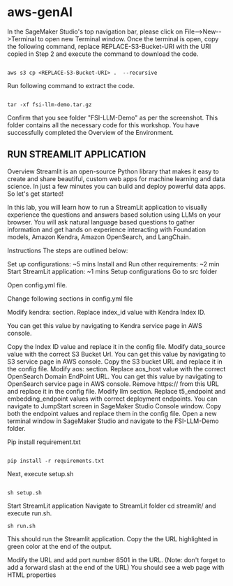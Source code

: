 # aws-genAI

In the SageMaker Studio's top navigation bar, please click on File-->New-->Terminal to open new Terminal window.
Once the terminal is open, copy the following command, replace REPLACE-S3-Bucket-URI with the URI copied in Step 2 and execute the command to download the code.
```

aws s3 cp <REPLACE-S3-Bucket-URI> .  --recursive
```
Run following command to extract the code.
```

tar -xf fsi-llm-demo.tar.gz
```
Confirm that you see folder "FSI-LLM-Demo" as per the screenshot. This folder contains all the necessary code for this workshop.
You have successfully completed the Overview of the Environment.


## RUN STREAMLIT APPLICATION

Overview
Streamlit is an open-source Python library that makes it easy to create and share beautiful, custom web apps for machine learning and data science. In just a few minutes you can build and deploy powerful data apps. So let's get started!

In this lab, you will learn how to run a StreamLit application to visually experience the questions and answers based solution using LLMs on your browser. You will ask natural language based questions to gather information and get hands on experience interacting with Foundation models, Amazon Kendra, Amazon OpenSearch, and LangChain.

Instructions
The steps are outlined below:

Set up configurations: ~5 mins
Install and Run other requirements: ~2 min
Start StreamLit application: ~1 mins
Setup configurations
Go to src folder

Open config.yml file.

Change following sections in config.yml file

Modify kendra: section. Replace index_id value with Kendra Index ID.

You can get this value by navigating to Kendra service page in AWS console.

Copy the Index ID value and replace it in the config file.
Modify data_source value with the correct S3 Bucket Url.
You can get this value by navigating to S3 service page in AWS console.
Copy the S3 bucket URL and replace it in the config file.
Modify aos: section.
Replace aos_host value with the correct OpenSearch Domain EndPoint URL.
You can get this value by navigating to OpenSearch service page in AWS console.
Remove https:// from this URL and replace it in the config file.
Modify llm section.
Replace t5_endpoint and embedding_endpoint values with correct deployment endpoints.
You can navigate to JumpStart screen in SageMaker Studio Console window.
Copy both the endpoint values and replace them in the config file.
Open a new terminal window in SageMaker Studio and navigate to the FSI-LLM-Demo folder.

Pip install requirement.txt
```

pip install -r requirements.txt
```
Next, execute setup.sh
```

sh setup.sh
```

Start StreamLit application
Navigate to StreamLit folder cd streamlit/ and execute run.sh.
```
sh run.sh
```
This should run the Streamlit application.
Copy the the URL highlighted in green color at the end of the output.

Modify the URL and add port number 8501 in the URL. (Note: don't forget to add a forward slash at the end of the URL)
You should see a web page with HTML properties 
